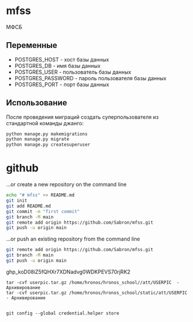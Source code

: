 # mfss

МФСБ




## Переменные
- POSTGRES_HOST - хост базы данных
- POSTGRES_DB - имя базы данных
- POSTGRES_USER - пользователь базы данных
- POSTGRES_PASSWORD - пароль пользователя базы данных
- POSTGRES_PORT - порт базы данных 
## Использование

После проведения миграций создать суперпользователя из стандартной команды джанго:
```bash
python manage.py makemigrations
python manage.py migrate
python manage.py createsuperuser
```

# github
…or create a new repository on the command line

```bash
echo "# mfss" >> README.md
git init
git add README.md
git commit -m "first commit"
git branch -M main
git remote add origin https://github.com/Sabron/mfss.git
git push -u origin main                       
```
…or push an existing repository from the command line

```bash
git remote add origin https://github.com/Sabron/mfss.git
git branch -M main
git push -u origin main
```

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

```
tar -cvf userpic.tar.gz /home/hronos/hronos_school//att/USERPIC  - Архивирование
tar -cvf userpic.tar.gz /home/hronos/hronos_school/static/att/USERPIC  - Архивирование


git config --global credential.helper store